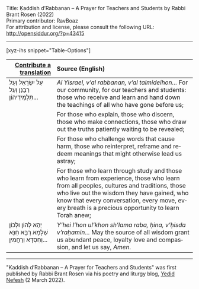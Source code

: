 <html>
<head></head>
<body>
Title: Ḳaddish d’Rabbanan – A Prayer for Teachers and Students by Rabbi Brant Rosen (2022)<br />
Primary contributor: RavBoaz<br />
For attribution and license, please consult the following URL: <a href="http://opensiddur.org/?p=43415">http://opensiddur.org/?p=43415</a>
<p />
<hr />

[xyz-ihs snippet="Table-Options"]<table style="margin-left: auto; margin-right: auto;" class="draggable">
<thead><tr><th id="x" style="text-align: right;"><a href="/contribute/upload/">Contribute a translation</a></th><th style="text-align: left;">Source (English)</th></tr></thead>
<tbody>
<tr><td style="vertical-align:top;">
<div class="liturgy" lang="he">
עַל יִשְׂרָאֵל וְעַל רַבָּנָן וְעַל תַּלְמִידֵיהוֹן...
</span></div></td>

<td style="vertical-align:top;">
<div class="english" lang="en">
<em>Al Yisrael, v’al rabbanan, v’al talmideihon…</em>
For our community, for our teachers and students:
those who receive and learn and hand down the teachings 
of all who have gone before us;
</div></td></tr>


<tr><td style="vertical-align:top;">
<div class="liturgy" lang="he">

</span></div></td>

<td style="vertical-align:top;">
<div class="english" lang="en">
For those who explain, those who discern, 
those who make connections,
those who draw out the truths 
patiently waiting to be revealed;
</div></td></tr>


<tr><td style="vertical-align:top;">
<div class="liturgy" lang="he">

</span></div></td>

<td style="vertical-align:top;">
<div class="english" lang="en">
For those who challenge words that cause harm,
those who reinterpret, reframe and redeem meanings
that might otherwise lead us astray;
</div></td></tr>


<tr><td style="vertical-align:top;">
<div class="liturgy" lang="he">

</span></div></td>

<td style="vertical-align:top;">
<div class="english" lang="en">
For those who learn through study and those who learn from experience,
those who learn from all peoples, cultures and traditions,
those who live out the wisdom they have gained,
who know that every conversation, every move, every breath
is a precious opportunity to learn Torah anew;
</div></td></tr>


<tr><td style="vertical-align:top;">
<div class="liturgy" lang="he">
יְהֵא לְהוֹן וּלְכוֹן שְׁלָמָא רַבָּא חִנָּא וְחִסְדָּא וְרַחֲמִין...
</span></div></td>

<td style="vertical-align:top;">
<div class="english" lang="en">
<em>Y’hei l’hon ul’khon sh’lama raba, ḥina, v’ḥisda v’raḥamin…</em>
May the source of all wisdom grant us abundant peace, loyalty
love and compassion,
and let us say, 
<em>Amen</em>.
</div></td></tr>
</tbody></table>

<hr />

"Kaddish d’Rabbanan – A Prayer for Teachers and Students" was first published by Rabbi Brant Rosen via his poetry and liturgy blog, <a href="https://ynefesh.com/2022/03/02/kaddish-derabbanan-a-prayer-for-teachers-and-students/">Yedid Nefesh</a> (2 March 2022). 

&nbsp;

</body>
</html>